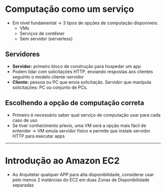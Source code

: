 # Computação como um serviço
- Em nível fundamental -> 3 tipos de opções de computação disponíveis:
    - VMs
    - Serviços de contêiner
    - Sem servidor (serverless)

## Servidores 
- **Servidor:** primeiro bloco de construção para hospedar um app
- Podem lidar com solicitações HTTP, enviando respostas aos clientes seguinto o modelo cliente-servidor
- **Cliente:** pessoa ou PC que envia solicitação. Servidor que manipula solicitações: PC ou conjunto de PCs. 

## Escolhendo a opção de computação correta
- Primeiro é necessário saber qual serviço de computação usar para cada caso de uso
- Se tiver conhecimento pŕevio, uma VM será a opção mais fácil de entender -> VM emula servidor físico e permite que instale servidor HTTP para executar apps
***

# Introdução ao Amazon EC2
- Ao Arquitetar qualquer APP para alta disponibilidade, considerar usar pelo menos 2 instâncias do EC2 em duas Zonas de Disponibilidade separadas